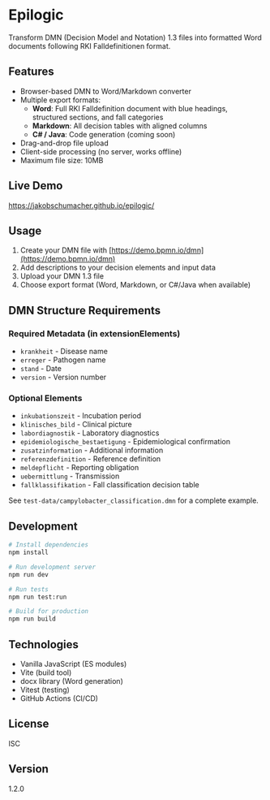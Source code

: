 # Epilogic

Transform DMN (Decision Model and Notation) 1.3 files into formatted Word documents following RKI Falldefinitionen format.

## Features

- Browser-based DMN to Word/Markdown converter
- Multiple export formats:
  - **Word**: Full RKI Falldefinition document with blue headings, structured sections, and fall categories
  - **Markdown**: All decision tables with aligned columns
  - **C# / Java**: Code generation (coming soon)
- Drag-and-drop file upload
- Client-side processing (no server, works offline)
- Maximum file size: 10MB

## Live Demo

https://jakobschumacher.github.io/epilogic/

## Usage

1. Create your DMN file with [https://demo.bpmn.io/dmn](https://demo.bpmn.io/dmn)
2. Add descriptions to your decision elements and input data
3. Upload your DMN 1.3 file
4. Choose export format (Word, Markdown, or C#/Java when available)

## DMN Structure Requirements

### Required Metadata (in extensionElements)
- `krankheit` - Disease name
- `erreger` - Pathogen name
- `stand` - Date
- `version` - Version number

### Optional Elements
- `inkubationszeit` - Incubation period
- `klinisches_bild` - Clinical picture
- `labordiagnostik` - Laboratory diagnostics
- `epidemiologische_bestaetigung` - Epidemiological confirmation
- `zusatzinformation` - Additional information
- `referenzdefinition` - Reference definition
- `meldepflicht` - Reporting obligation
- `uebermittlung` - Transmission
- `fallklassifikation` - Fall classification decision table

See `test-data/campylobacter_classification.dmn` for a complete example.

## Development

```bash
# Install dependencies
npm install

# Run development server
npm run dev

# Run tests
npm run test:run

# Build for production
npm run build
```

## Technologies

- Vanilla JavaScript (ES modules)
- Vite (build tool)
- docx library (Word generation)
- Vitest (testing)
- GitHub Actions (CI/CD)

## License

ISC

## Version

1.2.0

